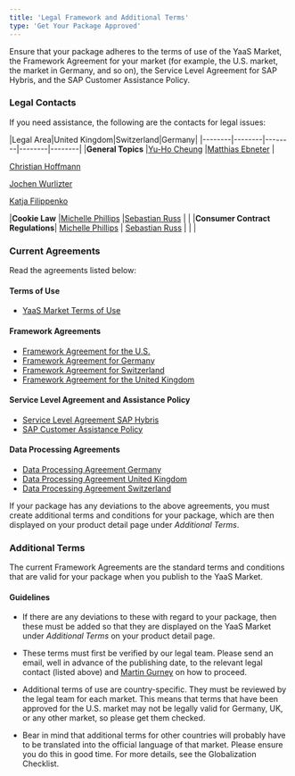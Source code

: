 ```yaml
---
title: 'Legal Framework and Additional Terms'
type: 'Get Your Package Approved'
---
```

Ensure that your package adheres to the terms of use of the YaaS Market, the Framework Agreement for your market (for example, the U.S. market, the market in Germany, and so on), the Service Level Agreement for SAP Hybris, and the SAP Customer Assistance Policy.

### Legal Contacts
If you need assistance, the following are the contacts for legal issues:

|Legal Area|United Kingdom|Switzerland|Germany|
|--------|--------|--------|--------|--------|
|**General Topics** |<a href="mailto:yu-ho.cheung@sap.com">Yu-Ho Cheung</a>   |<a href="mailto:matthias.ebneter@sap.com">Matthias Ebneter</a>   |<p><a href="mailto:christian.hoffmann@sap.com">Christian Hoffmann</a></p><p>  <a href="mailto:jochen.wurlitzer@sap.com">Jochen Wurlizter</a></p> <p><a href="mailto:katja.filippenko@sap.com">Katja Filippenko</a></p>
|**Cookie Law**    |<a href="mailto:michelle.phillips@sap.com">Michelle Phillips</a>      |<a href="mailto:sebastian.russ@sap.com">Sebastian Russ</a>     |       |
|**Consumer Contract Regulations**| <a href="mailto:michelle.phillips@sap.com">Michelle Phillips</a>       |  <a href="mailto:sebastian.russ@sap.com">Sebastian Russ</a>        |      |        |


### Current Agreements
Read the agreements listed below:
#### Terms of Use
* <a href="https://www.yaas.io/terms-of-use.html">YaaS Market Terms of Use</a>

#### Framework Agreements
* <a href="https://www.yaas.io/legal/SAP_Hybris_as_a_Service_Terms-of-use_usEN_v10-2016.pdf">Framework Agreement for the U.S.</a>
* <a href="https://www.yaas.io/germany/legal/SAP_Hybris_as_a_Service_Vertragsbestandteile_deDE_v10-2016.pdf">Framework Agreement for Germany</a>
* <a href="https://www.yaas.io/swiss/legal/SAP_Hybris_as_a_Service_Vertragsbestandteile_deCH_v1-2017.pdf">Framework Agreement for Switzerland</a>
* <a href="https://www.yaas.io/uk/legal/SAP_Hybris_as_a_Service_Contracts_enGB_v1-2017.pdf">Framework Agreement for the United Kingdom</a>

#### Service Level Agreement and Assistance Policy
* <a href="https://www.yaas.io/germany/legal/Service_Level_Agreement_for_SAP_Hybris_as_a_Service_deDE_v10-2016.pdf">Service Level Agreement SAP Hybris</a>
* <a href="https://www.yaas.io/germany/legal/SAP_Customer_Assistance_Policy_for_SAP_Cloud_Services_deDE_v10-2016.pdf">SAP Customer Assistance Policy</a>

#### Data Processing Agreements
* <a href="https://www.yaas.io/germany/legal/data-processing-agreement-for-sap-cloud-services-german-v5-2016.pdf">Data Processing Agreement Germany</a>
* <a href="https://www.yaas.io/uk/legal/SAP_Hybris_as_a_Service_Contracts_enGB_v1-2017.pdf">Data Processing Agreement United Kingdom</a>
* <a href="https://www.yaas.io/swiss/legal/data-processing-agreement-for-sap-cloud-services-german-v5-2016.pdf">Data Processing Agreement Switzerland</a>


If your package has any deviations to the above agreements, you must create additional terms and conditions for your package, which are then displayed on your product detail page under *Additional Terms*.

### Additional Terms
The current Framework Agreements are the standard terms and conditions that are valid for your package when you publish to the YaaS Market.

#### Guidelines
* If there are any deviations to these with regard to your package, then these must be added so that they are displayed on the YaaS Market under *Additional Terms* on your product detail page.

* These terms must first be verified by our legal team. Please send an email, well in advance of the publishing date, to the relevant legal contact (listed above) and <a href="mailto:martin.gurney@sap.com">Martin Gurney</a> on how to proceed.

* Additional terms of use are country-specific. They must be reviewed by the legal team for each market. This means that terms that have been approved for the U.S. market may not be legally valid for Germany, UK, or any other market, so please get them checked.

* Bear in mind that additional terms for other countries will probably have to be translated into the official language of that market. Please ensure you do this in good time. For more details, see the Globalization Checklist.
